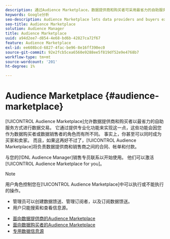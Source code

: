 ```yaml
---
description: 通过Audience Marketplace，数据提供商和购买者可采用最省力的自助服务方式进行数据交易。 它通过提供专业化功能来实现这一点，这些功能会因您作为数据购买者或数据销售者的角色而有所不同。 事实上，你甚至可以同时成为买家和卖家。 此外，如果这再好不过了，Audience Marketplace将负责数据提供商和销售商之间的合同、账单和付款。
keywords: Google分析
seo-description: Audience Marketplace lets data providers and buyers execute data deals in a self-service manner with minimum effort. It does this by providing specialized features that vary depending on your role as a data buyer or data seller. In fact, you can even be a buyer and a seller at the same time. And, if this couldn’t get any better, Audience Marketplace takes care of contracts, billing, and payments between data providers and sellers.
seo-title: Audience Marketplace
solution: Audience Manager
title: Audience Marketplace
uuid: a94d2ee7-d854-4e68-bd6b-42827ca72f67
feature: Audience Marketplace
exl-id: ee608bcd-6827-4fac-be96-8e16ff390ec0
source-git-commit: 92e2fcb5cea6560e9288ee5f819df52e9e4768b7
workflow-type: tm+mt
source-wordcount: '201'
ht-degree: 1%

---
```


# Audience Marketplace {#audience-marketplace}

[!UICONTROL Audience Marketplace]允许数据提供商和购买者以最省力的自助服务方式进行数据交易。 它通过提供专业化功能来实现这一点，这些功能会因您作为数据购买者或数据销售者的角色而有所不同。 事实上，你甚至可以同时成为买家和卖家。 而且，如果这再好不过了，[!UICONTROL Audience Marketplace]将负责数据提供商和销售商之间的合同、帐单和付款。

与您的[!DNL Audience Manager]销售专员联系以开始使用。 他们可以激活[!UICONTROL Audience Marketplace for you]。

>[!NOTE]
>
>用户角色控制您在[!UICONTROL Audience Marketplace]中可以执行或不能执行的操作。
>
> * 管理员可以创建数据馈送、管理订阅者，以及订阅数据馈送。
> * 用户只能搜索和查看信息源。

* [面向数据提供商的Audience Marketplace](/help/using/features/audience-marketplace/marketplace-data-providers/marketplace-data-providers.md)
* [面向数据购买者的Audience Marketplace](/help/using/features/audience-marketplace/marketplace-data-buyers/marketplace-data-buyers.md)
* [专用数据信息源](/help/using/features/audience-marketplace/marketplace-private-feeds.md)
